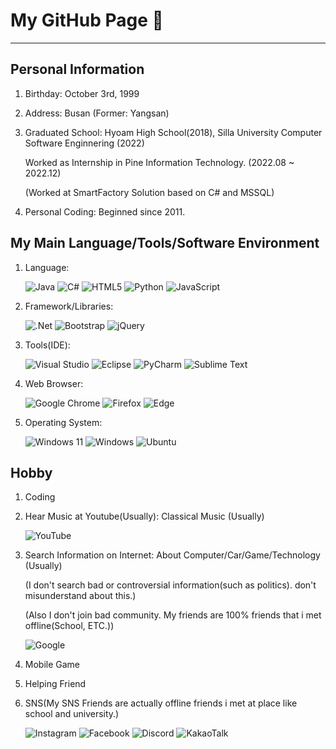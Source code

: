 # My GitHub Page 👋

------------------------------------------------------------------------------------------------
## Personal Information 

1. Birthday: October 3rd, 1999

2. Address: Busan (Former: Yangsan) 

3. Graduated School: Hyoam High School(2018), Silla University Computer Software Enginnering (2022)

   Worked as Internship in Pine Information Technology. (2022.08 ~ 2022.12) 

   (Worked at SmartFactory Solution based on C# and MSSQL) 

4. Personal Coding: Beginned since 2011. 

## My Main Language/Tools/Software Environment 

1. Language:

   ![Java](https://img.shields.io/badge/java-%23ED8B00.svg?style=for-the-badge&logo=openjdk&logoColor=white)
   ![C#](https://img.shields.io/badge/c%23-%23239120.svg?style=for-the-badge&logo=c-sharp&logoColor=white)
   ![HTML5](https://img.shields.io/badge/html5-%23E34F26.svg?style=for-the-badge&logo=html5&logoColor=white)
   ![Python](https://img.shields.io/badge/python-3670A0?style=for-the-badge&logo=python&logoColor=ffdd54)
   ![JavaScript](https://img.shields.io/badge/javascript-%23323330.svg?style=for-the-badge&logo=javascript&logoColor=%23F7DF1E)

2. Framework/Libraries:
   
   ![.Net](https://img.shields.io/badge/.NET-5C2D91?style=for-the-badge&logo=.net&logoColor=white)
   ![Bootstrap](https://img.shields.io/badge/bootstrap-%238511FA.svg?style=for-the-badge&logo=bootstrap&logoColor=white)
   ![jQuery](https://img.shields.io/badge/jquery-%230769AD.svg?style=for-the-badge&logo=jquery&logoColor=white)
   
3. Tools(IDE):

   ![Visual Studio](https://img.shields.io/badge/Visual%20Studio-5C2D91.svg?style=for-the-badge&logo=visual-studio&logoColor=white)
   ![Eclipse](https://img.shields.io/badge/Eclipse-FE7A16.svg?style=for-the-badge&logo=Eclipse&logoColor=white)
   ![PyCharm](https://img.shields.io/badge/pycharm-143?style=for-the-badge&logo=pycharm&logoColor=black&color=black&labelColor=green)
   ![Sublime Text](https://img.shields.io/badge/sublime_text-%23575757.svg?style=for-the-badge&logo=sublime-text&logoColor=important)

4. Web Browser:

   ![Google Chrome](https://img.shields.io/badge/Google%20Chrome-4285F4?style=for-the-badge&logo=GoogleChrome&logoColor=white)
   ![Firefox](https://img.shields.io/badge/Firefox-FF7139?style=for-the-badge&logo=Firefox-Browser&logoColor=white)
   ![Edge](https://img.shields.io/badge/Edge-0078D7?style=for-the-badge&logo=Microsoft-edge&logoColor=white)

5. Operating System:

   ![Windows 11](https://img.shields.io/badge/Windows%2011-%230079d5.svg?style=for-the-badge&logo=Windows%2011&logoColor=white)
   ![Windows](https://img.shields.io/badge/Windows-0078D6?style=for-the-badge&logo=windows&logoColor=white)
   ![Ubuntu](https://img.shields.io/badge/Ubuntu-E95420?style=for-the-badge&logo=ubuntu&logoColor=white)
   
## Hobby

1. Coding 

2. Hear Music at Youtube(Usually): Classical Music (Usually)

   ![YouTube](https://img.shields.io/badge/YouTube-%23FF0000.svg?style=for-the-badge&logo=YouTube&logoColor=white)
   
4. Search Information on Internet: About Computer/Car/Game/Technology (Usually) 

   (I don't search bad or controversial information(such as politics). don't misunderstand about this.) 

   (Also I don't join bad community. My friends are 100% friends that i met offline(School, ETC.)) 

   ![Google](https://img.shields.io/badge/google-4285F4?style=for-the-badge&logo=google&logoColor=white)
   
6. Mobile Game 

7. Helping Friend 

8. SNS(My SNS Friends are actually offline friends i met at place like school and university.)
   
   ![Instagram](https://img.shields.io/badge/Instagram-%23E4405F.svg?style=for-the-badge&logo=Instagram&logoColor=white)
   ![Facebook](https://img.shields.io/badge/Facebook-%231877F2.svg?style=for-the-badge&logo=Facebook&logoColor=white)
   ![Discord](https://img.shields.io/badge/Discord-%235865F2.svg?style=for-the-badge&logo=discord&logoColor=white)
   ![KakaoTalk](https://img.shields.io/badge/kakaotalk-ffcd00.svg?style=for-the-badge&logo=kakaotalk&logoColor=000000)
   
   
